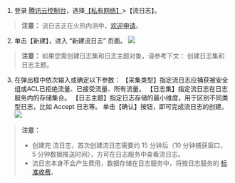 
1. 登录 [腾讯云控制台](https://console.cloud.tencent.com/)，选择[【私有网络】](https://console.cloud.tencent.com/vpc)>【流日志】。
>**注意：** 
>流日志正在火热内测中，[欢迎申请](https://cloud.tencent.com/act/apply/VPCFlowLogs)。
2. 单击【新建】，进入 “新建流日志” 页面。
![](
https://main.qcloudimg.com/raw/930d93cd687eb15b0148168e7a52af15.png)
>**注意：**
>如果您需创建日志集和日志主题对象，请参考下文： 创建日志集和日志主题。
3. 在弹出框中依次输入或确定以下参数：
【采集类型】指定流日志应捕获被安全组或ACL已拒绝流量、已接受流量、所有流量。
【日志集】指定流日志在日志服务内的存储集合。
【日志主题】指定日志存储的最小维度，用于区别不同类型日志，比如 Accept 日志等。
单击【确认】按钮，即可完成流日志的创建。
![](
https://main.qcloudimg.com/raw/438e55847652b54e6d3782fc907064b8.png)
>**注意：**
>- 创建完 流日志，首次创建流日志需要约 15 分钟后（10 分钟捕获窗口，5 分钟数据推送时间），方可在日志服务中查看流日志。
>- 流日志本身不会产生费用，数据存储在日志服务中，将按日志服务的 [标准收费](https://cloud.tencent.com/document/product/614/11323)。
